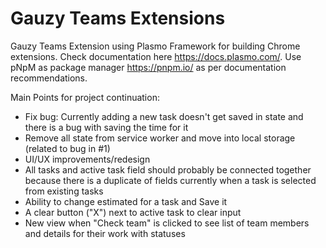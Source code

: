 # Gauzy Teams Extensions

Gauzy Teams Extension using Plasmo Framework for building Chrome extensions. Check documentation here https://docs.plasmo.com/. Use pNpM as package manager https://pnpm.io/ as per documentation recommendations.

Main Points for project continuation:
- Fix bug: Currently adding a new task doesn't get saved in state and there is a bug with saving the time for it
- Remove all state from service worker and move into local storage (related to bug in #1)
- UI/UX improvements/redesign
- All tasks and active task field should probably be connected together because there is a duplicate of fields currently when a task is selected from existing tasks
- Ability to change estimated for a task and Save it 
- A clear button ("X") next to active task to clear input
- New view when "Check team" is clicked to see list of team members and details for their work with statuses
